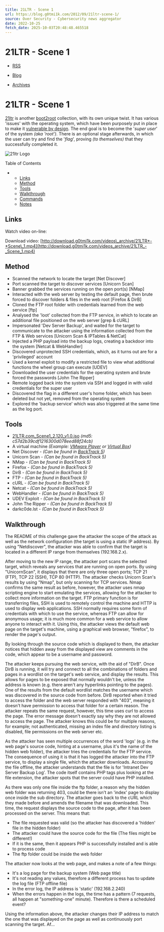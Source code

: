 ```yaml
---
title: 21LTR - Scene 1
url: https://blog.g0tmi1k.com/2012/09/21ltr-scene-1/
source: Over Security - Cybersecurity news aggregator
date: 2022-10-25
fetch_date: 2025-10-03T20:48:48.465518
---
```


# 21LTR - Scene 1

* [RSS](/atom.xml "subscribe via RSS")

* [Blog](/)
* [Archives](/archives/)

# 21LTR - Scene 1

[21ltr](https://blog.g0tmi1k.com/categories/21ltr/) is another [boot2root](https://blog.g0tmi1k.com/categories/boot2root/) collection, with its own unique twist. It has various 'issues' with the operating system, which have been purposely put in place to make it [vulnerable by design](https://blog.g0tmi1k.com/2011/03/vulnerable-by-design/). The end goal is to become the '*super user*' of the system *(aka 'root')*. There is an optional stage afterwards, in which the user can try and find the '*flag*', proving *(to themselves)* that they successfully completed it.

![21ltr Logo](/images/21ltr.png "21ltr")

Table of Contents

* + [Links](#Links)
  + [Method](#Method)
  + [Tools](#Tools)
  + [Walkthrough](#Walkthrough)
  + [Commands](#Commands)
  + [Notes](#Notes)

## Links

Watch video on-line: [](http://download.g0tmi1k.com/videos_archive/21LTR_-_Scene_1.mp4)

Download video: [http://download.g0tmi1k.com/videos\_archive/21LTR*-*Scene\_1.mp4](http://download.g0tmi1k.com/videos_archive/21LTR_-_Scene_1.mp4)

## Method

* Scanned the network to locate the target [Net Discover]
* Port scanned the target to discover services [Unicorn Scan]
* Banner grabbed the services running on the open port(s) [NMap]
* Interacted with the web server by testing the default page, then brute forced to discover folders & files in the web root [Firefox & DirB]
* Cloned the FTP root folder with credentials learned from the web service [ftp]
* Analysed the 'loot' collected from the FTP service, in which to locate an additional file positioned on the web server [grep & cURL]
* Impersonated 'Dev Server Backup', and waited for the target to communicate to the attacker using the information collected from the FTP & Web services [Unicorn Scan & IPTables & NetCat]
* Injected a PHP payload into the backup logs, creating a backdoor into the system [Netcat & WebHandler]
* Discovered unprotected SSH credentials, which, as it turns out are for a 'privileged' account
* Used a kernel exploit to modify a restricted file to view what additional functions the wheel group can execute [UDEV]
* Downloaded the user credentials for the operating system and brute forced the passwords [John The Ripper]
* Remote logged back into the system via SSH and logged in with valid credentials for the super user
* Discovered the flag in a different user's home folder, which has been deleted but not yet, removed from the operating system
* Explored the 'backup service' which was also triggered at the same time as the log port.

## Tools

* [21LTR.com\_Scene1\_2.120\_v1.0.iso](http://21ltr.com/scenes/) *(md5: c57d2b39cdf1216300d078eed88f24cb)*
* A virtual machine *(Example: [VMware Player](http://www.filehippo.com/download_vmware_player/) or [Virtual Box](http://www.filehippo.com/download_virtualbox/))*
* Net Discover - *(Can be found in [BackTrack 5](http://www.backtrack-linux.org/downloads/))*
* Unicorn Scan - *(Can be found in BackTrack 5)*
* NMap - *(Can be found in BackTrack 5)*
* Firefox - *(Can be found in BackTrack 5)*
* DirB - *(Can be found in BackTrack 5)*
* FTP - *(Can be found in BackTrack 5)*
* cURL - *(Can be found in BackTrack 5)*
* Netcat - *(Can be found in BackTrack 5)*
* WebHandler - *(Can be found in BackTrack 5)*
* UDEV Exploit - *(Can be found in BackTrack 5)*
* John The Ripper - *(Can be found in BackTrack 5)*
* darkc0de.lst - *(Can be found in BackTrack 5)*

## Walkthrough

The README of this challenge gave the attacker the scope of the attack as well as the network configuration (the target is using a static IP address). By using "Netdiscover", the attacker was able to confirm that the target is located in a different IP range from themselves (192.168.2.x).

After moving to the new IP range, the attacker port scans the selected target, which reveals any services that are running on open ports. By using "UnicornScan", it displays that there are only three open ports; TCP 21 (FTP), TCP 22 (SSH), TCP 80 (HTTP). The attacker checks Unicorn Scan's results by using "Nmap", but only scanning for TCP services. Nmap confirms the same result as before, however, the attacker uses nmap scripting engine to start emulating the services, allowing for the attacker to collect more information on the target. FTP primary function is for transferring files, SSH is used to remotely control the machine and HTTP is used to display web applications. SSH normally requires some form of credentials with which to use the service, whereas FTP can allow for anonymous usage; it is much more common for a web service to allow anyone to interact with it. Using this, the attacker views the default web page on the target's machine, using a graphical web browser, "firefox", to render the page's output.

By looking through the source code which is displayed to them, the attacker notices that hidden away from the displayed view are comments in the code, which appear to be a username and password.

The attacker keeps pursuing the web service, with the aid of "DirB". Once DirB is running, it will try and connect to all the combinations of folders and pages in a wordlist on the target's web service, and display the results. This allows for pages to be exposed that normally wouldn't be, unless the address is known (e.g. there aren't any hyperlinks pointing to the pages). One of the results from the default wordlist matches the username which was discovered in the source code from before. DirB reported when it tried to access the folder and the web server responded with "403", meaning it doesn't have permission to access that folder for a certain reason. The attacker repeats the same request, however, this time uses curl to access the page. The error message doesn't exactly say why they are not allowed to access the page. The attacker knows this could be for multiple reasons, for example; not authenticated, missing an index file and directory listing is disabled, file permissions on the web server etc.

As the attacker has seen multiple occurrences of the word 'logs' (e.g. in the web page's source code, hinting at a username, plus it's the name of the hidden web folder), the attacker tries the credentials for the FTP service. The consequence of using it is that it has logged the attacker into the FTP service, to display a single file, which the attacker downloads. Accessing the file offline, the attacker understands that the file is for 'Intranet Dev Server Backup Log'. The code itself contains PHP tags plus looking at the file extension, the attacker spots that the server could have PHP installed.

As there was only one file inside the ftp folder, a reason why the hidden web folder was returning 403, could be there isn't an 'index' page to display once inside the sub directory. The attacker goes back to the cURL which they made before and amends the filename that was downloaded. This time, the request displays the source code to the page, after it has been processed on the server. This means that:

* The file requested was valid (so the attacker has discovered a 'hidden' file in the hidden folder)
* The attacker could have the source code for the file (The files might be different!)
* If it is the same, then it appears PHP is successfully installed and is able to process code
* The ftp folder could be inside the web folder

The attacker now looks at the web page, and makes a note of a few things:

* It's a log page for the backup system (Web page title)
* It's not reading any values, therefore a different process has to update the log file (FTP offline file)
* In the error log, the IP address is 'static' (192.168.2.240)
* When the errors happen in the logs, the time has a pattern (7 requests, all happen at "something-one" minute). Therefore is there a scheduled event?

Using the information above, the attacker changes their IP address to match the one that was displayed on the page as well as continuously port scanning the target. Af...